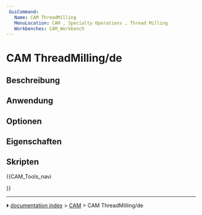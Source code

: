 ```yaml
---
 GuiCommand:
   Name: CAM ThreadMilling
   MenuLocation: CAM , Specialty Operations , Thread Milling
   Workbenches: CAM_Workbench
---
```


# CAM ThreadMilling/de


</div>



## Beschreibung



## Anwendung



## Optionen



## Eigenschaften



## Skripten


<div lang="en" dir="ltr" class="mw-content-ltr">





</div>


{{CAM_Tools_navi

}}



---
⏵ [documentation index](../README.md) > [CAM](CAM_Workbench.md) > CAM ThreadMilling/de
